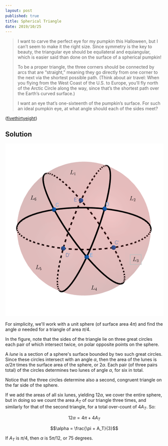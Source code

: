 ```yaml
---
layout: post
published: true
title: Spherical Triangle
date: 2019/10/25
---
```


>I want to carve the perfect eye for my pumpkin this Halloween, but I can’t seem to make it the right size. Since symmetry is the key to beauty, the triangular eye should be equilateral and equiangular, which is easier said than done on the surface of a spherical pumpkin!
>
>To be a proper triangle, the three corners should be connected by arcs that are “straight,” meaning they go directly from one corner to the next via the shortest possible path. (Think about air travel: When you flying from the West Coast of the U.S. to Europe, you’ll fly north of the Arctic Circle along the way, since that’s the shortest path over the Earth’s curved surface.)
>
>I want an eye that’s one-sixteenth of the pumpkin’s surface. For such an ideal pumpkin eye, at what angle should each of the sides meet?

<!--more-->

([fivethirtyeight](https://fivethirtyeight.com/features/can-you-carve-the-perfect-pumpkin/))

## Solution

![Spherical triangle.](/img/SphericalTriangle.PNG)

For simplicity, we'll work with a unit sphere (of surface area $4\pi$) and find the angle $\alpha$ needed for a triangle of area $\pi/4$.

In the figure, note that the sides of the triangle lie on three great circles each pair of which intersect twice, on polar opposite points on the sphere. 

A *lune* is a section of a sphere's surface bounded by two such great circles. Since these circles intersect with an angle $\alpha$, then the area of the lunes is $\alpha/2\pi$ times the surface area of the sphere, or $2\alpha$. Each pair (of three pairs total) of the circles determines two lunes of angle $\alpha$, for six in total. 

Notice that the three circles determine also a second, congruent triangle on the far side of the sphere.

If we add the areas of all six lunes, yielding $12\alpha$, we cover the entire sphere, but in doing so we count the area $A_T$ of our triangle three times, and similarly for that of the second triangle, for a total over-count of $4A_T$. So:

$$12\alpha = 4\pi + 4A_T$$

$$\alpha = \frac{\pi + A_T}{3}$$

If $A_T$ is $\pi/4$, then $\alpha$ is $5\pi/12$, or 75 degrees.

<br>
